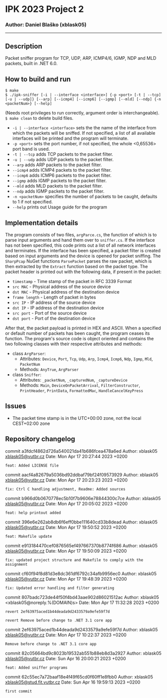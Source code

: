 # IPK 2023 Project 2
### Author: Daniel Blaško (xblask05)
<hr>

## Description
Packet sniffer program for TCP, UDP, ARP, ICMP4/6, IGMP, NDP and MLD packets, built in .NET 6.0.

## How to build and run
```
$ make
$ ./ipk-sniffer [-i | --interface <interface>] {-p <port> [-t | --tcp][-u | --udp]} [--arp] [--icmp4] [--icmp6] [--igmp] [--mld] [--ndp] {-n <packetNum>} [--help]
```
(Needs root privileges to run correctly, argument order is interchangeable).
`$ make clean` to delete build files.

* `-i | --interface <interface>` sets the the name of the interface from which the packets will be sniffed. If not specified, a list of all available interfaces will be printed and the program will terminate.
* `-p <port>` sets the port number, if not specified, the whole <0,65536> port band is used.
* `-t | --tcp` adds TCP packets to the packet filter.
* `-u | --udp` adds UDP packets to the packet filter.
* `--arp` adds ARP packets to the packet filter.
* `--icmp4` adds ICMP4 packets to the packet filter.
* `--icmp6` adds ICMP6 packets to the packet filter.
* `--igmp` adds IGMP packets to the packet filter.
* `--mld` adds MLD packets to the packet filter.
* `--ndp` adds IGMP packets to the packet filter.
* `-n <packetNum>` specifies the number of packets to be caught, defaults to 1 if not specified.
* `--help` prints out Usage guide for the program

## Implementation details
The program consists of two files, `argParce.cs`, the function of which is to parse input arguments and hand them over to `sniffer.cs`. If the interface has not been specified, this code prints out a list of all network interfaces and terminates. If the interface has been specified, a packet filter is created based on input arguments and the device is opened for packet sniffing. The `SharpPcap` NuGet functions `ParsePacket` parses the raw packet, which is then extracted by the `Extract` function based on the packet type. The packet header is printed out with the following data, if present in the packet: 
* `timestamp`    - Time stamp of the packet in RFC 3339 Format
* `src MAC`      - Physical address of the source device
* `dst MAC`      - Physical address of the destination device
* `frame length` - Length of packet in bytes
* `src IP`       - IP address of the source device
* `dst IP`       - IP address of the destination device
* `src port`     - Port of the source device
* `dst port`     - Port of the destination device

After that, the packet payload is printed in HEX and ASCII. When a specified or default number of packets has been caught, the program ceases its function. 
The program's source code is object oriented and contains the two following classes with their respective attributes and methods: 
* class `ArgParser`:
    * Attributes:
        `Device`, `Port`, `Tcp`, `Udp`, `Arp`, `Icmp4`, `Icmp6`, `Ndp`, `Igmp`, `Mld`, `PacketNum`
    * Methods:
        `AnyTrue`, `ArgParser`
* class `Sniffer`:
    * Attributes:
        `_packetNum`, `_capturedNum`, `_captureDevice`
    * Methods:
        `Main`, `DeviceOnPacketArrival`, `FilterConstructor`, `PrintHeader`, `PrintData`, `FormattedMac`, `HandleCancelKeyPress`

## Issues
* The packet time stamp is in the UTC+00:00 zone, not the local CEST+02:00 zone

## Repository changelog
commit a3fdcf4862d726a540021da41b686fcea478a6ed
Author: xblask05 <xblask05@vutbr.cz>
Date:   Mon Apr 17 20:27:44 2023 +0200

    feat: Added LICENSE file

commit aacf4a82679a5036bd92ddbaf79bf24f09573929
Author: xblask05 <xblask05@vutbr.cz>
Date:   Mon Apr 17 20:23:23 2023 +0200

    fix: Ctrl C handling adjustment, Readme: Added sources

commit b966d0b0670778ec5b10f7b9606e78844300c7ce
Author: xblask05 <xblask05@vutbr.cz>
Date:   Mon Apr 17 20:05:02 2023 +0200

    feat: help printout added

commit 396e6e262ab8db6f6eff0bbe111640cd33b8dead
Author: xblask05 <xblask05@vutbr.cz>
Date:   Mon Apr 17 19:50:52 2023 +0200

    feat: Makefile update

commit e913184470cef0876565ef497667370b8774f686
Author: xblask05 <xblask05@vutbr.cz>
Date:   Mon Apr 17 19:50:09 2023 +0200

    fix: updated project structure and Makefile to comply with the assignment

commit cf60f94f8d81d3e8dc361df6792c34afb9956ec0
Author: xblask05 <xblask05@vutbr.cz>
Date:   Mon Apr 17 19:48:39 2023 +0200

    fix: Updated error handling and filter generating

commit 807badc723de44f50f4bd43aae902d86021512ac
Author: xblask05 <xblask05@noreply.%(DOMAIN)s>
Date:   Mon Apr 17 11:32:28 2023 +0200

    revert 2ef63975aced1b44deada9d2433579a9efe59f7d
    
    revert Remove before change to .NET 3.1 core app

commit 2ef63975aced1b44deada9d2433579a9efe59f7d
Author: xblask05 <xblask05@vutbr.cz>
Date:   Mon Apr 17 10:22:37 2023 +0200

    Remove before change to .NET 3.1 core app

commit 82c05664bd9c8023b19532ab551b88eb8d3a2927
Author: xblask05 <xblask05@vutbr.cz>
Date:   Sun Apr 16 20:00:21 2023 +0200

    feat: Added sniffer programs

commit 62c55ec7a72baaf18e4f49f65cd0f60ff1e8fbb0
Author: xblask05 <xblask05@stud.fit.vutbr.cz>
Date:   Sun Apr 16 19:59:13 2023 +0200

    first commit
